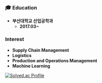 
### 🎓 Education
* **부산대학교 산업공학과**
    * **2017.03~**

### Interest
* **Supply Chain Management**
* **Logistics**
* **Production and Operations Management**
* **Machine Learning**

[![Solved.ac Profile](http://mazassumnida.wtf/api/v2/generate_badge?boj=shzoo)](https://solved.ac/shzoo)
